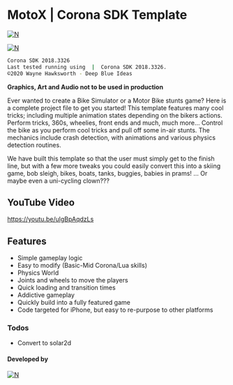 # MotoX | Corona SDK Template
[![N](https://www.deepblueideas.com/dbiNew2/wp-content/uploads/2015/08/shapeimage_6.png)](https://www.deepblueideas.com/product/moto-x/)

[![N](https://www.deepblueideas.com/dbiNew2/wp-content/uploads/2015/08/b.jpg)](https://www.deepblueideas.com/product/moto-x/)

```sh
Corona SDK 2018.3326
Last tested running using  |  Corona SDK 2018.3326.
©2020 Wayne Hawksworth - Deep Blue Ideas
```
**Graphics, Art and Audio not to be used in production**

Ever wanted to create a Bike Simulator or a Motor Bike stunts game? Here is a complete project file to get you started! This template features many cool tricks; including multiple animation states depending on the bikers actions. Perform tricks, 360s, wheelies, front ends and much, much more… Control the bike as you perform cool tricks and pull off some in-air stunts. The mechanics include crash detection, with animations and various physics detection routines.

We have built this template so that the user must simply get to the finish line, but with a few more tweaks you could easily convert this into a skiing game, bob sleigh, bikes, boats, tanks, buggies, babies in prams! … Or maybe even a uni-cycling clown???

## YouTube Video
https://youtu.be/ulgBpAqdzLs

## Features

  - Simple gameplay logic
  - Easy to modify (Basic-Mid Corona/Lua skills)
  - Physics World
  - Joints and wheels to move the players
  - Quick loading and transition times
  - Addictive gameplay
  - Quickly build into a fully featured game
  - Code targeted for iPhone, but easy to re-purpose to other platforms

### Todos
 - Convert to solar2d

#### Developed by
[![N](https://www.deepblueideas.com/dbiNew2/wp-content/uploads/2014/09/web_logo_5.png)](https://www.deepblueideas.com)

